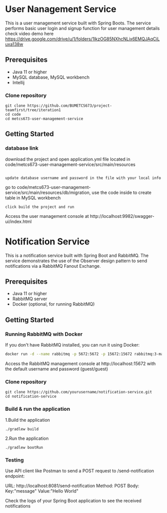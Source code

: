 # User Nanagement Service

This is a user management service built with Spring Boots. The service performs basic user login and signup function for user management
details check video demo here https://drive.google.com/drive/u/1/folders/1lkzOG85NXhcNLix6EMQJAqCiLuxa138w

## Prerequisites

- Java 11 or higher
- MySQL database, MySQL workbench
- Intellij

### Clone repository
```
git clone https://github.com/BUMETCS673/project-teamfirst/tree/iteration1
cd code
cd metcs673-user-management-service

```

## Getting Started

### database link

download the project and open application.yml file located in code/metcs673-user-management-service/src/main/resources
```

update database username and password in the file with your local info
```
go to code/metcs673-user-management-service/src/main/resources/db/migration, use the code inside to create table in MySQL workbench
```
click build the project and run 
```
Access the user management console at http://localhost:9982/swagger-ui/index.html



# Notification Service

This is a notification service built with Spring Boot and RabbitMQ. The service demonstrates the use of the Observer design pattern to send notifications via a RabbitMQ Fanout Exchange.

## Prerequisites

- Java 11 or higher
- RabbitMQ server
- Docker (optional, for running RabbitMQ)

## Getting Started

### Running RabbitMQ with Docker

If you don't have RabbitMQ installed, you can run it using Docker:

```bash
docker run -d --name rabbitmq -p 5672:5672 -p 15672:15672 rabbitmq:3-management
```
Access the RabbitMQ management console at http://localhost:15672 with the default username and password (guest/guest)

### Clone repository
```
git clone https://github.com/yourusername/notification-service.git
cd notification-service
```

### Build & run the application
1.Build the application
```
./gradlew build
```
2.Run the application
```
./gradlew bootRun
```
### Testing
Use API client like Postman to send a POST request to /send-notification endpoint:

URL: http://localhost:8081/send-notification
Method: POST
Body:
Key:"message"
Value:"Hello World"

Check the logs of your Spring Boot application to see the received notifications

